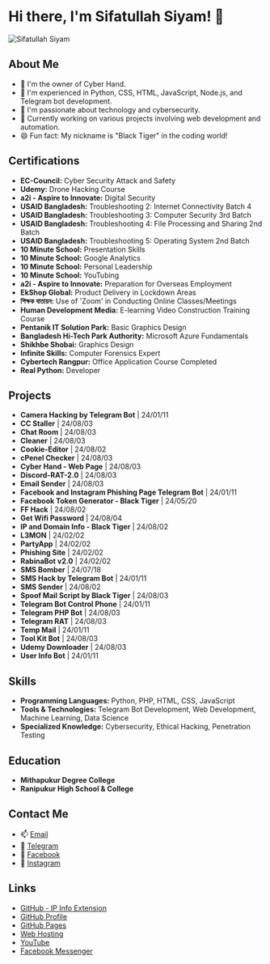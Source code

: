 # Hi there, I'm Sifatullah Siyam! 👋

![Sifatullah Siyam](https://i.ibb.co/Wxr8tXH/FB-IMG-16993738081032621.jpg)

## About Me
- 🔭 I'm the owner of Cyber Hand.
- 🌱 I'm experienced in Python, CSS, HTML, JavaScript, Node.js, and Telegram bot development.
- 👀 I'm passionate about technology and cybersecurity.
- 💼 Currently working on various projects involving web development and automation.
- 😄 Fun fact: My nickname is "Black Tiger" in the coding world!

## Certifications
- **EC-Council:** Cyber Security Attack and Safety
- **Udemy:** Drone Hacking Course
- **a2i - Aspire to Innovate:** Digital Security
- **USAID Bangladesh:** Troubleshooting 2: Internet Connectivity Batch 4
- **USAID Bangladesh:** Troubleshooting 3: Computer Security 3rd Batch
- **USAID Bangladesh:** Troubleshooting 4: File Processing and Sharing 2nd Batch
- **USAID Bangladesh:** Troubleshooting 5: Operating System 2nd Batch
- **10 Minute School:** Presentation Skills
- **10 Minute School:** Google Analytics
- **10 Minute School:** Personal Leadership
- **10 Minute School:** YouTubing
- **a2i - Aspire to Innovate:** Preparation for Overseas Employment
- **EkShop Global:** Product Delivery in Lockdown Areas
- **শিক্ষক বাতায়ন:** Use of 'Zoom' in Conducting Online Classes/Meetings
- **Human Development Media:** E-learning Video Construction Training Course
- **Pentanik IT Solution Park:** Basic Graphics Design
- **Bangladesh Hi-Tech Park Authority:** Microsoft Azure Fundamentals
- **Shikhbe Shobai:** Graphics Design
- **Infinite Skills:** Computer Forensics Expert
- **Cybertech Rangpur:** Office Application Course Completed
- **Real Python:** Developer

## Projects
- **Camera Hacking by Telegram Bot** | 24/01/11
- **CC Staller** | 24/08/03
- **Chat Room** | 24/08/03
- **Cleaner** | 24/08/03
- **Cookie-Editor** | 24/08/02
- **cPenel Checker** | 24/08/03
- **Cyber Hand - Web Page** | 24/08/03
- **Discord-RAT-2.0** | 24/08/03
- **Email Sender** | 24/08/03
- **Facebook and Instagram Phishing Page Telegram Bot** | 24/01/11
- **Facebook Token Generator - Black Tiger** | 24/05/20
- **FF Hack** | 24/08/02
- **Get Wifi Password** | 24/08/04
- **IP and Domain Info - Black Tiger** | 24/08/02
- **L3MON** | 24/02/02
- **PartyApp** | 24/02/02
- **Phishing Site** | 24/02/02
- **RabinaBot v2.0** | 24/02/02
- **SMS Bomber** | 24/07/18
- **SMS Hack by Telegram Bot** | 24/01/11
- **SMS Sender** | 24/08/02
- **Spoof Mail Script by Black Tiger** | 24/08/03
- **Telegram Bot Control Phone** | 24/01/11
- **Telegram PHP Bot** | 24/08/03
- **Telegram RAT** | 24/08/03
- **Temp Mail** | 24/01/11
- **Tool Kit Bot** | 24/08/03
- **Udemy Downloader** | 24/08/03
- **User Info Bot** | 24/01/11

## Skills
- **Programming Languages:** Python, PHP, HTML, CSS, JavaScript
- **Tools & Technologies:** Telegram Bot Development, Web Development, Machine Learning, Data Science
- **Specialized Knowledge:** Cybersecurity, Ethical Hacking, Penetration Testing

## Education
- **Mithapukur Degree College**
- **Ranipukur High School & College**

## Contact Me
- 📫 [Email](mailto:blacktiger420@proton.me)
- 💬 [Telegram](https://t.me/ProfessionalPy)
- 📘 [Facebook](https://web.facebook.com/Professional.py)
- 📸 [Instagram](https://www.instagram.com/blacktiger420)

## Links
- [GitHub - IP Info Extension](https://github.com/rabinasiyam/IP-Info-Extension)
- [GitHub Profile](https://github.com/rabinasiyam/)
- [GitHub Pages](https://rabinasiyam.github.io)
- [Web Hosting](https://mysarver.000webhostapp.com)
- [YouTube](https://www.youtube.com/@blacktiger420)
- [Facebook Messenger](m.me/SiyamPort80)

